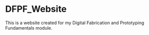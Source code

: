 # DFPF_Website

This is a website created for my Digital Fabrication and Prototyping Fundamentals module.
